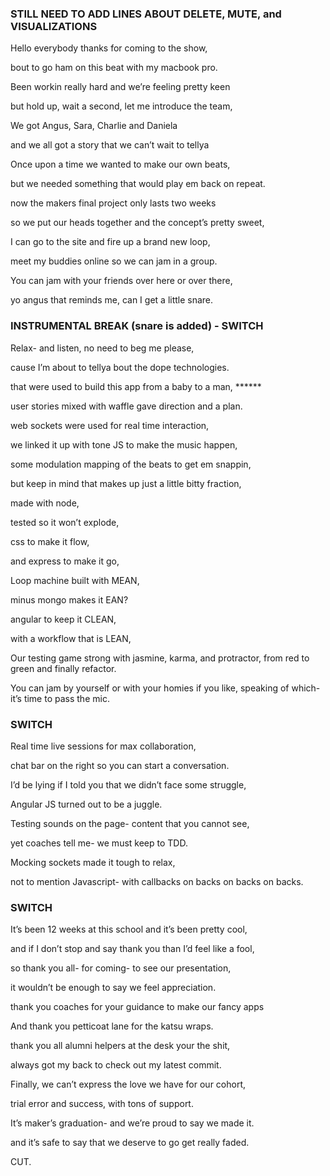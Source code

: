 ### STILL NEED TO ADD LINES ABOUT DELETE, MUTE, and VISUALIZATIONS


Hello everybody thanks for coming to the show,

bout to go ham on this beat with my macbook pro.


Been workin really hard and we’re feeling pretty keen

but hold up, wait a second, let me introduce the team,


We got Angus, Sara, Charlie and Daniela

and we all got a story that we can’t wait to tellya


Once upon a time we wanted to make our own beats,

but we needed something that would play em back on repeat.


now the makers final project only lasts two weeks

so we put our heads together and the concept’s pretty sweet,


I can go to the site and fire up a brand new loop,

meet my buddies online so we can jam in a group.


You can jam with your friends over here or over there,

yo angus that reminds me, can I get a little snare.

### INSTRUMENTAL BREAK (snare is added) - SWITCH

Relax- and listen, no need to beg me please,

cause I’m about to tellya bout the dope technologies.


that were used to build this app from a baby to a man, ******

user stories mixed with waffle gave direction and a plan.


web sockets were used for real time interaction,

we linked it up with tone JS to make the music happen,


some modulation mapping of the beats to get em snappin,

but keep in mind that makes up just a little bitty fraction,


made with node,

tested so it won’t explode,

css to make it flow,

and express to make it go,


Loop machine built with MEAN,

minus mongo makes it EAN?

angular to keep it CLEAN,

with a workflow that is LEAN,

Our testing game strong with jasmine, karma, and protractor,
from red to green and finally refactor.

You can jam by yourself or with your homies if you like,
speaking of which-  it’s time to pass the mic.

### SWITCH

Real time live sessions for max collaboration,

chat bar on the right so you can start a conversation.


I’d be lying if I told you that we didn’t face some struggle,

Angular JS turned out to be a juggle.


Testing sounds on the page- content that you cannot see,

yet coaches tell me- we must keep to TDD.


Mocking sockets made it tough to relax,

not to mention Javascript- with callbacks on backs on backs on backs.


### SWITCH


It’s been 12 weeks at this school and it’s been pretty cool,

and if I don’t stop and say thank you than I’d feel like a fool,


so thank you all- for coming- to see our presentation,

it wouldn’t be enough to say we feel appreciation.


thank you coaches for your guidance to make our fancy apps

And thank you petticoat lane for the katsu wraps.


thank you all alumni helpers at the desk your the shit,

always got my back to check out my latest commit.


Finally, we can’t express the love we have for our cohort,

trial error and success, with tons of support.


It’s maker’s graduation- and we’re proud to say we made it.

and it’s safe to say that we deserve to go get really faded.

CUT.
